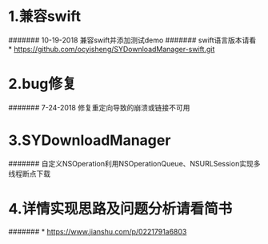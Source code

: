 # 1.兼容swift
 ####### 10-19-2018 兼容swift并添加测试demo
 ####### swift语言版本请看 * https://github.com/ocyisheng/SYDownloadManager-swift.git

# 2.bug修复
 ####### 7-24-2018 修复重定向导致的崩溃或链接不可用
 
# 3.SYDownloadManager
 ####### 自定义NSOperation利用NSOperationQueue、NSURLSession实现多线程断点下载

# 4.详情实现思路及问题分析请看简书
 ####### * https://www.jianshu.com/p/0221791a6803
